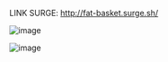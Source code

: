 LINK SURGE: http://fat-basket.surge.sh/

![image](https://user-images.githubusercontent.com/94694624/148618836-a9021e2f-eb84-4096-81b8-e683fbc5a094.png)

![image](https://user-images.githubusercontent.com/94694624/148618893-d84dec18-92cd-4b15-b7d5-824848b22e24.png)
